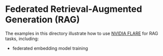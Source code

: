 # Federated Retrieval-Augmented Generation (RAG)
The examples in this directory illustrate how to use [NVIDIA FLARE](https://nvidia.github.io/NVFlare) for RAG tasks, including:
- federated embedding model training